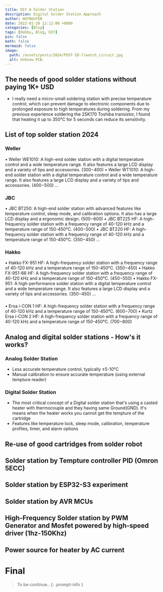 ```yaml
---
title: DIY A Solder Station 
description: Digital Solder Station Approach
author: HUYNGUYEN	
date: 2022-01-20 12:12:00 +0800
categories: [Blog]
tags: [Hobby, Blog, DIY]
pin: false
math: false
mermaid: false
image:
  path: /assets/posts/2024/POST-ID-7/watch_circuit.jpg
  alt: Unknow PCB.
---
```


<!-- POST-ID-7 -->
## The needs of good solder stations without paying 1K+ USD
- I really need a micro-small soldering station with precise temperature control, which can prevent damage to electronic components due to prolonged exposure to high temperatures during soldering. From my previous experience soldering the 2SK170 Toshiba transistor, I found that heating it up to 350°C for 5 seconds can reduce its sensitivity.

## List of top solder station 2024

### Weller
• Weller WE1010: A high-end solder station with a digital temperature control and a wide temperature range. It also features a large LCD display and a variety of tips and accessories. ($300-$400)
• Weller WT1010: A high-end solder station with a digital temperature control and a wide temperature range. It also features a large LCD display and a variety of tips and accessories. ($400-$500)
...

### JBC
• JBC BT250: A high-end solder station with advanced features like temperature control, sleep mode, and calibration options. It also has a large LCD display and a ergonomic design. ($500-$600)
• JBC BT225 HF: A high-frequency solder station with a frequency range of 40-120 kHz and a temperature range of 150-450°C. ($400-$500)
• JBC BT220 HF: A high-frequency solder station with a frequency range of 40-120 kHz and a temperature range of 150-450°C. ($350-$450)
...

### Hakko
• Hakko FX-951 HF: A high-frequency solder station with a frequency range of 40-120 kHz and a temperature range of 150-450°C. ($350-$450)
• Hakko FX-951-66 HF: A high-frequency solder station with a frequency range of 40-120 kHz and a temperature range of 150-450°C. ($450-$550)
• Hakko FX-951: A high-performance solder station with a digital temperature control and a wide temperature range. It also features a large LCD display and a variety of tips and accessories. ($350-$450)
...

### 
• Ersa i-CON 1 HF: A high-frequency solder station with a frequency range of 40-120 kHz and a temperature range of 150-450°C. ($600-$700)
• Kurtz Ersa i-CON 2 HF: A high-frequency solder station with a frequency range of 40-120 kHz and a temperature range of 150-450°C. ($700-$800)

## Analog and digital solder stations - How's it works?
### Analog Solder Station
- Less accurate temperature control, typically ±5-10°C
- Manual calibration to ensure accurate temperature (using external tempture reader)
### Digital Solder Station
- The most critical concept of a Digital solder station that's using a casted heater with thermocouple and they having same Ground(GND). It's means when the heater works you cannot get the tempture of the cartridge
- Features like temperature lock, sleep mode, calibration, temperature profiles, timer, and alarm options

## Re-use of good cartridges from solder robot

## Solder station by Tempture controller PID (Omron 5ECC)

## Solder station by ESP32-S3 experiment

## Solder station by AVR MCUs

## High-Frequency Solder station by PWM Generator and Mosfet powered by high-speed driver (1hz-150Khz)

## Power source for heater by AC current

# Final

> To be continue..
{: .prompt-info }
